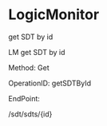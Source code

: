 #     LogicMonitor


get SDT by id

LM get SDT by id

Method: Get

OperationID: getSDTById

EndPoint:

/sdt/sdts/{id}
